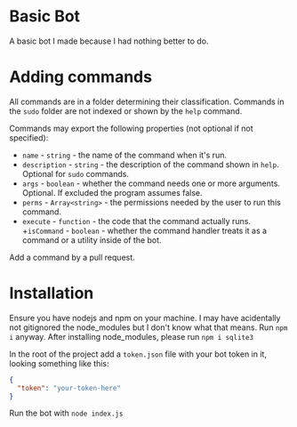 # Basic Bot
A basic bot I made because I had nothing better to do.

# Adding commands
All commands are in a folder determining their classification. Commands in the `sudo` folder are not indexed or shown by the `help` command.

Commands may export the following properties (not optional if not specified): 
+ `name` - `string` - the name of the command when it's run.
+ `description` - `string` - the description of the command shown in `help`. Optional for `sudo` commands.
+ `args` - `boolean` - whether the command needs one or more arguments. Optional. If excluded the program assumes false.
+ `perms` - `Array<string>` - the permissions needed by the user to run this command.
+ `execute` - `function` - the code that the command actually runs.
+`isCommand` - `boolean` - whether the command handler treats it as a command or a utility inside of the bot.

Add a command by a pull request.

# Installation
Ensure you have nodejs and npm on your machine. I may have acidentally not gitignored the node_modules but I don't know what that means. Run `npm i` anyway. After installing node_modules, please run `npm i sqlite3`

In the root of the project add a `token.json` file with your bot token in it, looking something like this:
```json
{
  "token": "your-token-here"
}
```
 Run the bot with `node index.js`
